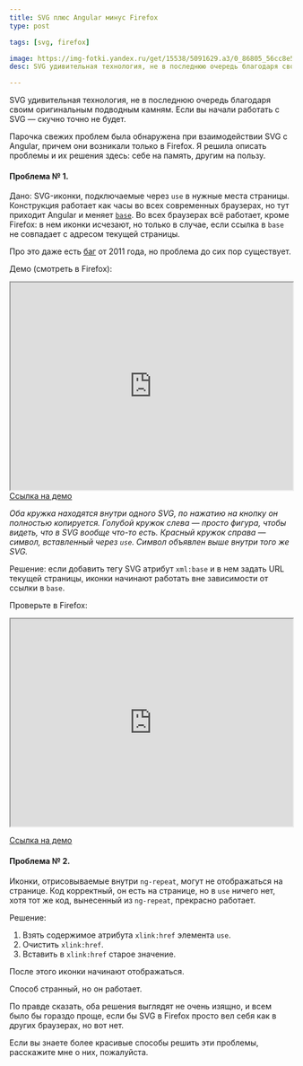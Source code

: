 ```yaml
---
title: SVG плюс Angular минус Firefox
type: post

tags: [svg, firefox]

image: https://img-fotki.yandex.ru/get/15538/5091629.a3/0_86805_56cc8e5e_orig
desc: SVG удивительная технология, не в последнюю очередь благодаря своим оригинальным подводным камням. Парочка свежих проблем была обнаружена при взаимодействии SVG с Angular, причем они возникали только в Firefox.

---
```


SVG удивительная технология, не в последнюю очередь благодаря своим оригинальным подводным камням. Если вы начали работать с SVG — скучно точно не будет.

Парочка свежих проблем была обнаружена при взаимодействии SVG с Angular, причем они возникали только в Firefox. Я решила описать проблемы и их решения здесь: себе на память, другим на пользу.<!--more-->

<h4>Проблема № 1.</h4>

Дано: SVG-иконки, подключаемые через <code>use</code> в нужные места страницы. Конструкция работает как часы во всех современных браузерах, но тут приходит Angular и меняет <a href="http://www.w3.org/TR/html-markup/base.html"><code>base</code></a>. Во всех браузерах всё работает, кроме Firefox: в нем иконки исчезают, но только в случае, если ссылка в <code>base</code> не совпадает с адресом текущей страницы.

Про это даже есть <a href="https://bugzilla.mozilla.org/show_bug.cgi?id=652991">баг</a> от 2011 года, но проблема до сих пор существует.

Демо (смотреть в Firefox):

<iframe class="frame--border" src="http://css.yoksel.ru/assets/demo/svg-in-firefox/svg-no-base.html" style="width: 100%; height: 370px">
</iframe>
<a href="http://css.yoksel.ru/assets/demo/svg-in-firefox/svg-no-base.html">Ссылка на демо</a>

<i>Оба кружка находятся внутри одного SVG, по нажатию на кнопку он полностью копируется. Голубой кружок слева — просто фигура, чтобы видеть, что в SVG вообще что-то есть. Красный кружок справа — символ, вставленный через <code>use</code>. Символ объявлен выше внутри того же SVG.</i>

Решение: если добавить тегу SVG атрибут <code>xml:base</code> и в нем задать URL текущей страницы, иконки начинают работать вне зависимости от ссылки в <code>base</code>.

Проверьте в Firefox:

<iframe class="frame--border" src="http://css.yoksel.ru/assets/demo/svg-in-firefox/svg-has-base.html" style="width: 100%; height: 370px"></iframe>

<a href="http://css.yoksel.ru/assets/demo/svg-in-firefox/svg-has-base.html">Ссылка на демо</a>

<h4>Проблема № 2.</h4>

Иконки, отрисовываемые внутри <code>ng-repeat</code>, могут не отображаться на странице. Код корректный, он есть на странице, но в <code>use</code> ничего нет, хотя тот же код, вынесенный из <code>ng-repeat</code>, прекрасно работает.

Решение:

1. Взять содержимое атрибута <code>xlink:href</code> элемента <code>use</code>.
2. Очистить <code>xlink:href</code>.
3. Вставить в <code>xlink:href</code> старое значение.

После этого иконки начинают отображаться.

Способ странный, но он работает.

По правде сказать, оба решения выглядят не очень изящно, и всем было бы гораздо проще, если бы SVG в Firefox просто вел себя как в других браузерах, но вот нет.

Если вы знаете более красивые способы решить эти проблемы, расскажите мне о них, пожалуйста.





